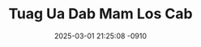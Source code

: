 ---
layout: movie-video-data
date: 2025-03-01 21:25:08 -0910
categories: movie

# Site Attributes
title: "Tuag Ua Dab Mam Los Cab"
permalink: "/movie/Tuag_Ua_Dab_Mam_Los_Cab"

# Movie Attributes
synopsis: "Daim movie no ua txog ib nkawm nkauj nraug uas sib hlub heev tias sis cov laus tsis pub sib yuav yog li ntawv tus ntxhais thaij li mus dai tuag lawm. Tiam sis thaum nkawv ua neej nyob nkawv tau haus ntshav tes ua ke tias ciaj tuag los tiam no nkawv yuav tsum nyob ua ke xwb. Txawm tus hluas nkauj tuag lawm los nkawv tseem sib nco heev tus ntxhais los yeej rov los nrog tus tub nyob tas li thiab. Niam txiv kwv tij neej tsa yuav daim no mus saib, nws yog ib daim uas ua tau zoo saib, tu siab, txaus ntshai thiab lom zem heev. "
producer: "Kou Thao, Dao Xiong"
director: "Teem Xyooj"
writer: ""
video_link: "https://youtu.be/DVgMOrf_0os?si=0yrc6M-VW8Hh3abY"
genre: "Horror Comedy"
year: "2014"
release_type: "DVD"
storage: "Center for Hmong Studies"
thumbnail: "/assets/images/movie_thumbnails/Tuag Ua Dab Mam Los Cab.jpeg"
publishing_company: "Hmong International Films"

# Sequels + Parts
base_movie: ""
total_parts: 0
sequel: ""

# Movie Cast
cast:
- name: "Teem Xyooj"
- name: "Hli Vang"
- name: "Nplaim Yaj"
- name: "Ntxawm Lauj"
- name: "Fav Maiv Hawj"
- name: "Tiaj Yaj"
- name: "Tshas Mib"
- name: "Ntxhaoo Lis"
---